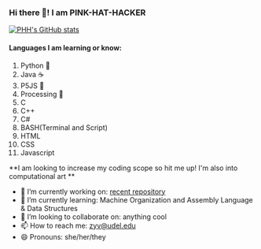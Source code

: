 ### Hi there 👋! I am PINK-HAT-HACKER

[![PHH's GitHub stats](https://github-readme-stats.vercel.app/api?username=pink-hat-hacker)](https://github.com/anuraghazra/github-readme-stats)

#### Languages I am learning or know:

1. Python 🐍
2. Java ☕
3. P5JS 🌸 
4. Processing 🧩 
5. C
6. C++
7. C#
8. BASH(Terminal and Script)
9. HTML
10. CSS
11. Javascript

**I am looking to increase my coding scope so hit me up! I'm also into computational art **

- 🔭 I’m currently working on: [recent repository](https://github.com/pink-hat-hacker?tab=repositories)
- 🌱 I’m currently learning: Machine Organization and Assembly Language & Data Structures
- 👯 I’m looking to collaborate on: anything cool
- 📫 How to reach me: zyv@udel.edu
- 😄 Pronouns: she/her/they
<!--
**Pink-Hat-Hacker/Pink-Hat-Hacker** is a ✨ _special_ ✨ repository because its `README.md` (this file) appears on your GitHub profile.

Here are some ideas to get you started:

- 🔭 I’m currently working on ...
- 🌱 I’m currently learning ...
- 👯 I’m looking to collaborate on ...
- 🤔 I’m looking for help with ...
- 💬 Ask me about ...
- 📫 How to reach me: ...
- 😄 Pronouns: ...
- ⚡ Fun fact: ...
-->
